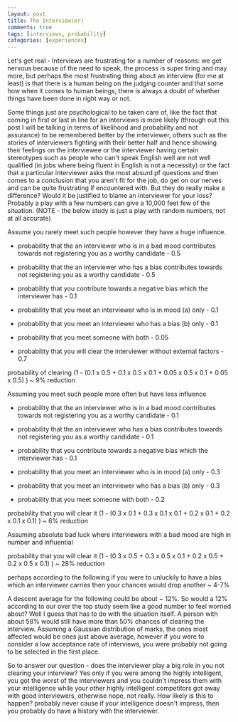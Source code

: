 ```yaml
---
layout: post
title: The Interview(er)
comments: true
tags: [interviews, probability]
categories: [experiences]
--- 
```



Let's get real - Interviews are frustrating for a number of reasons: we get nervous because of the need to speak, the process is super tiring and may more, but perhaps the most frustrating thing about an interview (for me at least) is that there is a human being on the judging counter and that some how when it comes to human beings, there is always a doubt of whether things have been done in right way or not.


Some things just are psychological to be taken care of, like the fact that coming in first or last in line for an interviews is more likely (through out this post I will be talking in terms of likelihood and probability and not assurance) to be remembered better by the interviewer, others such as the stories of interviewers fighting with their better half and hence showing their feelings on the interviewee or the interviewer having certain stereotypes such as people who can't speak English well are not well qualified (in jobs where being fluent in English is not a necessity) or the fact that a particular interviewer asks the most absurd pf questions and then comes to a conclusion that you aren't fit for the job, do get on our nerves and can be quite frustrating if encountered with. But they do really make a difference? Would it be justified to blame an interviewer for your loss? Probably a play with a few numbers can give a 10,000 feet few of the situation. (NOTE - the below study is just a play with random numbers, not at all accurate)



Assume you rarely meet such people however they have a huge influence.



- probability that the an interviewer who is in a bad mood contributes towards not registering you as a worthy candidate - 0.5

-  probability that the an interviewer who has a bias contributes towards not registering you as a worthy candidate - 0.5

- probability that you contribute towards a negative bias which the interviewer has - 0.1

- probability that you meet an interviewer who is in mood (a)  only - 0.1

- probability that you meet an interviewer who has a bias (b) only - 0.1

- probability that you meet someone with both - 0.05

- probability that you will clear the interviewer without external factors - 0.7



probability of clearing  (1 - (0.1 x 0.5 + 0.1 x 0.5 x 0.1 + 0.05 x 0.5 x 0.1 + 0.05 x 0.5) ) ~ 9% reduction



Assuming you meet such people more often but have less influence



- probability that the an interviewer who is in a bad mood contributes towards not registering you as a worthy candidate - 0.1

-  probability that the an interviewer who has a bias contributes towards not registering you as a worthy candidate - 0.1

- probability that you contribute towards a negative bias which the interviewer has - 0.1

- probability that you meet an interviewer who is in mood (a)  only - 0.3

- probability that you meet an interviewer who has a bias (b) only - 0.3

- probability that you meet someone with both - 0.2




probability that you will clear it  (1 - (0.3 x 0.1 + 0.3 x 0.1 x 0.1 + 0.2 x 0.1  + 0.2 x 0.1 x 0.1) ) ~ 6% reduction



Assuming absolute bad luck where interviewers with a bad mood are high in number and influential



probability that you will clear it  (1 - (0.3 x 0.5 + 0.3 x 0.5 x 0.1 + 0.2 x 0.5  + 0.2 x 0.5 x 0.1) ) ~ 28% reduction



perhaps according to the following if you were to unluckily to have a bias which an interviewer carries then your chances would drop another ~ 4-7%



A descent average for the following could be about ~ 12%. So would a 12% according to our over the top study seem like a good number to feel worried about? Well I guess that has to do with the situation itself. A person with about 58% would still have more than 50% chances of clearing the interview. Assuming a Gaussian distribution of marks, the ones most affected would be ones just above average, however if you were to consider a low acceptance rate of interviews, you were probably not going to be selected in the first place.

So to answer our question - does the interviewer play a big role in you not clearing your interview? Yes only if you were among the highly intelligent, you got the worst of the interviewers and you couldn't impress them with your intelligence while your other highly intelligent competitors got away with good interviewers, otherwise nope, not really. How likely is this to happen? probably never cause if your intelligence doesn't impress, then you probably do have a history with the interviewer. 